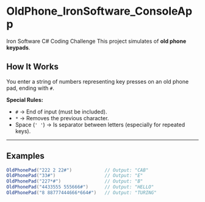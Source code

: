 # OldPhone_IronSoftware_ConsoleApp
Iron Software C# Coding Challenge
This project simulates of **old phone keypads**.


## How It Works

You enter a string of numbers representing key presses on an old phone pad, ending with `#`.

**Special Rules:**
- `#` → End of input (must be included).
- `*` → Removes the previous character.
- Space (`' '`) → Is separator between letters (especially for repeated keys).

---

## Examples

```csharp
OldPhonePad("222 2 22#")            // Output: "CAB"
OldPhonePad("33#")                  // Output: "E"
OldPhonePad("227*#")                // Output: "B"
OldPhonePad("4433555 555666#")      // Output: "HELLO"
OldPhonePad("8 88777444666*664#")   // Output: "TURING"